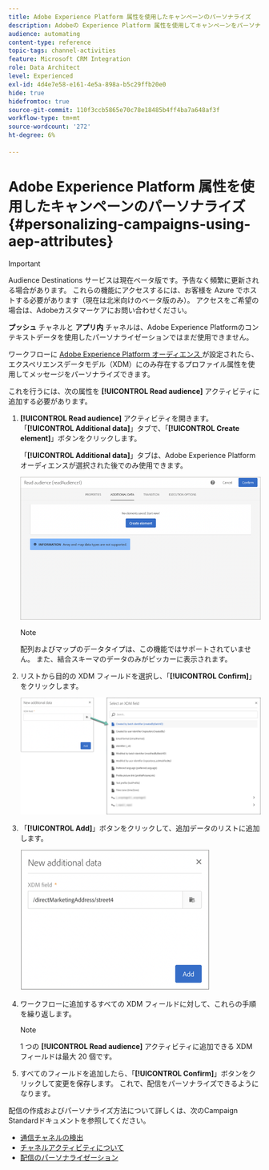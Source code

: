 ```yaml
---
title: Adobe Experience Platform 属性を使用したキャンペーンのパーソナライズ
description: Adobeの Experience Platform 属性を使用してキャンペーンをパーソナライズする方法について説明します。
audience: automating
content-type: reference
topic-tags: channel-activities
feature: Microsoft CRM Integration
role: Data Architect
level: Experienced
exl-id: 4d4e7e58-e161-4e5a-898a-b5c29ffb20e0
hide: true
hidefromtoc: true
source-git-commit: 110f3ccb5865e70c78e18485b4ff4ba7a648af3f
workflow-type: tm+mt
source-wordcount: '272'
ht-degree: 6%

---
```


# Adobe Experience Platform 属性を使用したキャンペーンのパーソナライズ {#personalizing-campaigns-using-aep-attributes}

>[!IMPORTANT]
>
>Audience Destinations サービスは現在ベータ版です。予告なく頻繁に更新される場合があります。 これらの機能にアクセスするには、お客様を Azure でホストする必要があります（現在は北米向けのベータ版のみ）。 アクセスをご希望の場合は、Adobeカスタマーケアにお問い合わせください。
>
>**プッシュ** チャネルと **アプリ内** チャネルは、Adobe Experience Platformのコンテキストデータを使用したパーソナライゼーションではまだ使用できません。

ワークフローに [Adobe Experience Platform オーディエンス &#x200B;](../../integrating/using/aep-about-audience-destinations-service.md) が設定されたら、エクスペリエンスデータモデル（XDM）にのみ存在するプロファイル属性を使用してメッセージをパーソナライズできます。

これを行うには、次の属性を **[!UICONTROL Read audience]** アクティビティに追加する必要があります。

1. **[!UICONTROL Read audience]** アクティビティを開きます。 「**[!UICONTROL Additional data]**」タブで、「**[!UICONTROL Create element]**」ボタンをクリックします。

   「**[!UICONTROL Additional data]**」タブは、Adobe Experience Platform オーディエンスが選択された後でのみ使用できます。

   ![](assets/aep_wkf_readaudience_attributes.png)

   >[!NOTE]
   >
   >配列およびマップのデータタイプは、この機能ではサポートされていません。 また、結合スキーマのデータのみがピッカーに表示されます。

1. リストから目的の XDM フィールドを選択し、「**[!UICONTROL Confirm]**」をクリックします。

   ![](assets/aep_wkf_readaudience_perso1.png)

1. 「**[!UICONTROL Add]**」ボタンをクリックして、追加データのリストに追加します。

   ![](assets/aep_wkf_readaudience_perso3.png)

1. ワークフローに追加するすべての XDM フィールドに対して、これらの手順を繰り返します。

   >[!NOTE]
   >
   >1 つの **[!UICONTROL Read audience]** アクティビティに追加できる XDM フィールドは最大 20 個です。

1. すべてのフィールドを追加したら、「**[!UICONTROL Confirm]**」ボタンをクリックして変更を保存します。 これで、配信をパーソナライズできるようになります。

配信の作成およびパーソナライズ方法について詳しくは、次のCampaign Standardドキュメントを参照してください。

* [通信チャネルの検出](../../channels/using/get-started-communication-channels.md)
* [チャネルアクティビティについて](../../automating/using/about-channel-activities.md)
* [配信のパーソナライゼーション](../../designing/using/personalization.md)
